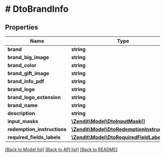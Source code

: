 # # DtoBrandInfo

## Properties

Name | Type | Description | Notes
------------ | ------------- | ------------- | -------------
**brand** | **string** |  |
**brand_big_image** | **string** |  |
**brand_color** | **string** |  |
**brand_gift_image** | **string** |  |
**brand_info_pdf** | **string** |  |
**brand_logo** | **string** |  |
**brand_logo_extension** | **string** |  |
**brand_name** | **string** |  |
**description** | **string** |  |
**input_masks** | [**\Zendit\Model\DtoInputMask[]**](DtoInputMask.md) |  |
**redemption_instructions** | [**\Zendit\Model\DtoRedemptionInstruction[]**](DtoRedemptionInstruction.md) |  |
**required_fields_labels** | [**\Zendit\Model\DtoRequiredFieldLabel[]**](DtoRequiredFieldLabel.md) |  |

[[Back to Model list]](../../README.md#models) [[Back to API list]](../../README.md#endpoints) [[Back to README]](../../README.md)
